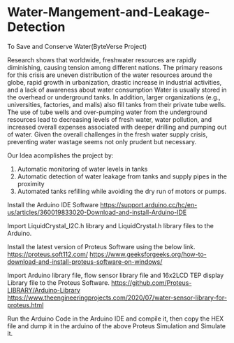 # Water-Mangement-and-Leakage-Detection
To Save and Conserve Water(ByteVerse Project)

Research shows that worldwide, freshwater resources are rapidly diminishing, causing tension among different nations. 
The primary reasons for this crisis are 
uneven distribution of the water resources around the globe, 
rapid growth in urbanization, 
drastic increase in industrial activities, and 
a lack of awareness about water consumption
Water is usually stored in the overhead or underground tanks. In addition, larger organizations (e.g., universities, factories, and malls) also fill tanks from their private tube wells. 
The use of tube wells and over-pumping water from the underground resources lead to decreasing levels of fresh water, water pollution, and increased overall expenses associated with deeper drilling and pumping out of water.
Given the overall challenges in the fresh water supply crisis, preventing water wastage seems not only prudent but necessary.

Our Idea acomplishes the project by:
1) Automatic monitoring of water levels in tanks
2) Automatic detection of water leakage from tanks and supply pipes in the proximity
3) Automated tanks refilling while avoiding the dry run of motors or pumps.


Install the Arduino IDE Software
https://support.arduino.cc/hc/en-us/articles/360019833020-Download-and-install-Arduino-IDE

Import LiquidCrystal_I2C.h library and LiquidCrystal.h library files to the Arduino.

Install the latest version of Proteus Software using the below link.
https://proteus.soft112.com/
https://www.geeksforgeeks.org/how-to-download-and-install-proteus-software-on-windows/

Import Arduino library file, flow sensor library file and 16x2LCD TEP display Library file to the Proteus Software.
https://github.com/Proteus-LIBRARY/Arduino-Library
https://www.theengineeringprojects.com/2020/07/water-sensor-library-for-proteus.html

Run the Arduino Code in the Arduino IDE and compile it, then copy the HEX file and dump it in the arduino of the above Proteus Simulation and Simulate it.


